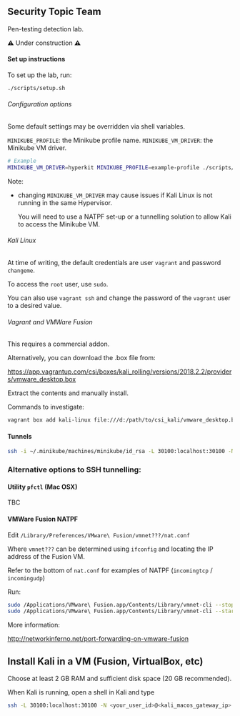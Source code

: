 ## Security Topic Team

Pen-testing detection lab.

⚠️ Under construction ⚠️

#### Set up instructions

To set up the lab, run:

```bash
./scripts/setup.sh
```

###### Configuration options

Some default settings may be overridden via shell variables.

`MINIKUBE_PROFILE`: the Minikube profile name.
`MINIKUBE_VM_DRIVER`: the Minikube VM driver.

```bash
# Example
MINIKUBE_VM_DRIVER=hyperkit MINIKUBE_PROFILE=example-profile ./scripts/setup.sh
```

Note:
- changing `MINIKUBE_VM_DRIVER` may cause issues if Kali Linux is not running in the same Hypervisor.

  You will need to use a NATPF set-up or a tunnelling solution to allow Kali to access the Minikube VM.

###### Kali Linux

At time of writing, the default credentials are user `vagrant` and password `changeme`.

To access the `root` user, use `sudo`. 

You can also use `vagrant ssh` and change the password of the `vagrant` user to a desired value.

###### Vagrant and VMWare Fusion

This requires a commercial addon.

Alternatively, you can download the .box file from:

https://app.vagrantup.com/csi/boxes/kali_rolling/versions/2018.2.2/providers/vmware_desktop.box

Extract the contents and manually install.

Commands to investigate:

```bash
vagrant box add kali-linux file:///d:/path/to/csi_kali/vmware_desktop.box
```

#### Tunnels

```bash
ssh -i ~/.minikube/machines/minikube/id_rsa -L 30100:localhost:30100 -N docker@`minikube ip`
```

### Alternative options to SSH tunnelling:

#### Utility `pfctl` (Mac OSX)

TBC

#### VMWare Fusion NATPF

Edit `/Library/Preferences/VMware\ Fusion/vmnet???/nat.conf`

Where `vmnet???` can be determined using `ifconfig` and locating the IP address of the Fusion VM.

Refer to the bottom of `nat.conf` for examples of NATPF (`incomingtcp` / `incomingudp`)

Run:

```bash
sudo /Applications/VMware\ Fusion.app/Contents/Library/vmnet-cli --stop
sudo /Applications/VMware\ Fusion.app/Contents/Library/vmnet-cli --start
```

More information:

http://networkinferno.net/port-forwarding-on-vmware-fusion

## Install Kali in a VM (Fusion, VirtualBox, etc)

Choose at least 2 GB RAM and sufficient disk space (20 GB recommended).

When Kali is running, open a shell in Kali and type

```bash
ssh -L 30100:localhost:30100 -N <your_user_id>@<kali_macos_gateway_ip>
```
